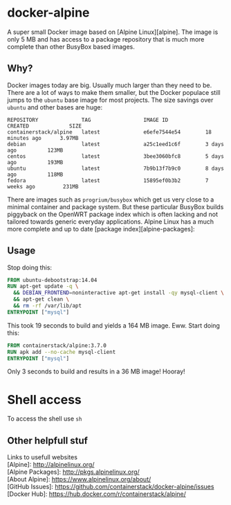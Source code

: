 # docker-alpine

A super small Docker image based on [Alpine Linux][alpine]. The image is only 5 MB and has access to a package repository that is much more complete than other BusyBox based images.

## Why?

Docker images today are big. Usually much larger than they need to be. There are a lot of ways to make them smaller, but the Docker populace still jumps to the `ubuntu` base image for most projects. The size savings over `ubuntu` and other bases are huge:

```
REPOSITORY              TAG                 IMAGE ID            CREATED             SIZE
containerstack/alpine   latest              e6efe7544e54        18 minutes ago      3.97MB
debian                  latest              a25c1eed1c6f        3 days ago          123MB
centos                  latest              3bee3060bfc8        5 days ago          193MB
ubuntu                  latest              7b9b13f7b9c0        8 days ago          118MB
fedora                  latest              15895ef0b3b2        7 weeks ago         231MB
```

There are images such as `progrium/busybox` which get us very close to a minimal container and package system. But these particular BusyBox builds piggyback on the OpenWRT package index which is often lacking and not tailored towards generic everyday applications. Alpine Linux has a much more complete and up to date [package index][alpine-packages]:

## Usage

Stop doing this:

```dockerfile
FROM ubuntu-debootstrap:14.04
RUN apt-get update -q \
  && DEBIAN_FRONTEND=noninteractive apt-get install -qy mysql-client \
  && apt-get clean \
  && rm -rf /var/lib/apt
ENTRYPOINT ["mysql"]
```
This took 19 seconds to build and yields a 164 MB image. Eww. Start doing this:

```dockerfile
FROM containerstack/alpine:3.7.0
RUN apk add --no-cache mysql-client
ENTRYPOINT ["mysql"]
```

Only 3 seconds to build and results in a 36 MB image! Hooray!

# Shell access
To access the shell use ```sh```

## Other helpfull stuf
Links to usefull websites <br>
[Alpine]: http://alpinelinux.org/ <br>
[Alpine Packages]: http://pkgs.alpinelinux.org/ <br>
[About Alpine]: https://www.alpinelinux.org/about/ <br>
[GitHub Issues]: https://github.com/containerstack/docker-alpine/issues <br>
[Docker Hub]: https://hub.docker.com/r/containerstack/alpine/
